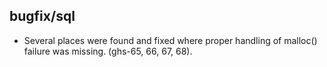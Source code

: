 ## bugfix/sql

* Several places were found and fixed where proper handling of malloc()
  failure was missing. (ghs-65, 66, 67, 68).
